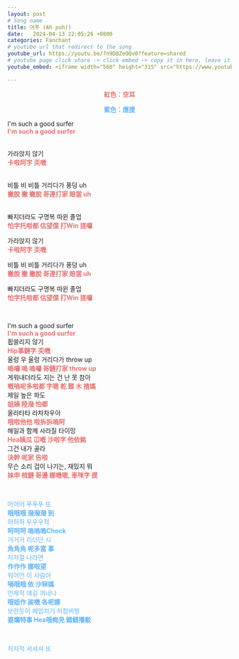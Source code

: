 ```yaml
---
layout: post
# Song name
title: 어푸 (Ah puh))
date:   2024-04-13 22:05:26 +0800
categories: Fanchant
# youtube url that redirect to the song
youtube_url: https://youtu.be/7n9D8ZeOQv0?feature=shared
# youtube page click share -> click embed -> copy it in here, leave it blank if dont 
youtube_embed: <iframe width="560" height="315" src="https://www.youtube.com/embed/7n9D8ZeOQv0?si=3-pN7yWHb6T8m_SA" title="YouTube video player" frameborder="0" allow="accelerometer; autoplay; clipboard-write; encrypted-media; gyroscope; picture-in-picture; web-share" referrerpolicy="strict-origin-when-cross-origin" allowfullscreen></iframe>

---
```

<p style="display: flex; justify-content: center;"><span style="color:#e57373;"><strong>紅色：空耳</strong></span></p>
<p style="display: flex; justify-content: center;"><span style="color:#64b5f6;"><strong>藍色：應援</strong></span></p>

<p>I'm such a good surfer
<br><span style="color:#e57373;"><strong>I'm such a good surfer</strong></span></p>
<br>가라앉지 않기<br><span style="color:#e57373;"><strong>卡啦阿字 奀嘰</strong></span></p>
<br>비틀 비 비틀 거리다가 풍덩 uh<br><span style="color:#e57373;"><strong>撇脫 撇 撇脫 哥連打家 賠當 uh</strong></span></p>
<br>빠지더라도 구명복 따윈 졸업<br><span style="color:#e57373;"><strong>怕字托啦都 估望僕 打Win 搓囉</strong></span></p>
<p>가라앉지 않기<br><span style="color:#e57373;"><strong>卡啦阿字 奀嘰</strong></span></p>
<p>비틀 비 비틀 거리다가 풍덩 uh<br><span style="color:#e57373;"><strong>撇脫 撇 撇脫 哥連打家 賠當 uh</strong></span></p>
<p>빠지더라도 구명복 따윈 졸업<br><span style="color:#e57373;"><strong>怕字托啦都 估望僕 打Win 搓囉</strong></span></p>
<p>&nbsp;</p>
<p>I'm such a good surfer
<br><span style="color:#e57373;"><strong>I'm such a good surfer</strong></span><br>휩쓸리지 않기
<br><span style="color:#e57373;"><strong>Hip事鏈字 奀嘰</strong></span><br>울렁 우 울렁 거리다가 throw up
<br><span style="color:#e57373;"><strong>嗚囉 嗚 嗚囉 哥鏈打家 throw up</strong></span><br>게워내더라도 지는 건 난 못 참아
<br><span style="color:#e57373;"><strong>嘅喎呢多啦都 字嗯 乾 難 木 揸媽</strong></span>
<br>제일 높은 파도
<br><span style="color:#e57373;"><strong>姐姨 陸潑 怕都</strong></span><br>올라타타 라차차우아
<br><span style="color:#e57373;"><strong>哦啦他他 啦拆拆嗚阿</strong></span><br>해일과 함께 사라질 타이밍
<br><span style="color:#e57373;"><strong>Hea姨瓜 冚嘅 沙啦字 他依銘</strong></span><br>그건 내가 골라
<br><span style="color:#e57373;"><strong>決幹 呢家 告啦</strong></span><br>무슨 소리 겁이 나기는, 재밌지 뭐
<br><span style="color:#e57373;"><strong>妹申 梳鏈 哥邊 娜嘰嗯, 車咪字 摸</strong></span></p>
<p>&nbsp;</p>
<p><span style="color:#64b5f6;">어어어 푸푸푸 또</span>
<br><span style="color:#64b5f6;"><strong>哦哦哦 潑潑潑 到</strong></span><br><span style="color:#64b5f6;">허허허 우우우적</span>
<br><span style="color:#64b5f6;"><strong>呵呵呵 嗚嗚嗚Chock</strong></span><br><span style="color:#64b5f6;">거거거 리더던 시</span>
<br><span style="color:#64b5f6;"><strong>角角角 呢多當 事</strong></span><br><span style="color:#64b5f6;">저저절 나라면</span>
<br><span style="color:#64b5f6;"><strong>作作作 娜啦望</strong></span><br><span style="color:#64b5f6;">워어언 이 사람아</span>
<br><span style="color:#64b5f6;"><strong>喎哦哦 依 沙冧媽</strong></span><br><span style="color:#64b5f6;">언제적 얘길 꺼내나</span>
<br><span style="color:#64b5f6;"><strong>哦姐作 誒嘰 各呢娜</strong></span><br><span style="color:#64b5f6;">보란듯이 헤엄치기 처첨버벙</span>
<br><span style="color:#64b5f6;"><strong>婆爛特事 Hea哦痴見 錯錯播駁</strong></span></p>
<p>&nbsp;</p>
<p><span style="color:#64b5f6;">저저적 셔셔셔 또</span>
